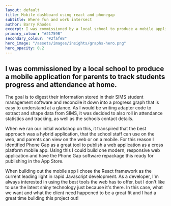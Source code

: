 ```yaml
---
layout: default
title: Mobile dashboard using react and phonegap
subtitle: Where fun and work intersect
author: Barry Rhodes
excerpt: I was commissioned by a local school to produce a mobile application for parents to track students progress and attendance at home.
primary_colour: "#21759B"
secondary_colour: "#2fafe8"
hero_image: "/assets/images/insights/graphs-hero.png"
hero_opacity: 0.2
---
```

## I was commissioned by a local school to produce a mobile application for parents to track students progress and attendance at home.

The goal is to digest their information stored in their SIMS student management software and reconcile it down into a progress graph that is easy to understand at a glance. As I would be writing adapter code to extract and shape data from SIMS, it was decided to  also roll in attendance statistics and tracking, as well as the schools contact details.

When we ran our initial workshop on this, it transpired that the best approach was a hybrid application, that the school staff can use on the web, and parents can view on the web or on a mobile. For this reason I identified Phone Gap as a great tool to publish a web application as a cross platform mobile app. Using this I could build one modern, responsive web application and have the Phone Gap software repackage this ready for publishing in the App Store.

When building out the mobile app I chose the React framework as the current leading light in rapid Javascript development. As a developer, I'm always interested in using the best tools the web has to offer, but I don't like to use the latest shiny technology just because it's there. In this case, what we want and what the client need happened to be a great fit and I had a great time building this project out!
